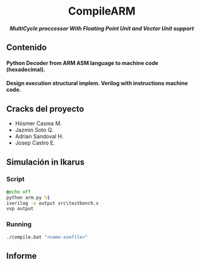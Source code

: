 <h1 align="center">CompileARM</h1>

<h4 align="center"><em>MultiCycle proccessor With Floating Point Unit and Vector Unit support</em></h4>

## Contenido

#### Python Decoder from ARM ASM language to machine code (hexadecimal).
#### Design execution structural implem. Verilog with instructions machine code.

## Cracks del proyecto
- Hósmer Casma M.
- Jazmin Soto Q.
- Adrian Sandoval H.
- Josep Castro E.

## Simulación in Ikarus

### Script
```bat
@echo off
python arm.py %1
iverilog -o output src\testbench.v
vvp output
```
### Running

```bat
./compile.bat "<name-asmfile>"
```

## Informe

